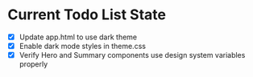 <!-- DO NOT EDIT - Managed by todo_list tool -->
<!-- Updated: 2025-07-30T09:56:25.433Z -->

# Current Todo List State

- [x] Update app.html to use dark theme
- [x] Enable dark mode styles in theme.css
- [x] Verify Hero and Summary components use design system variables properly
